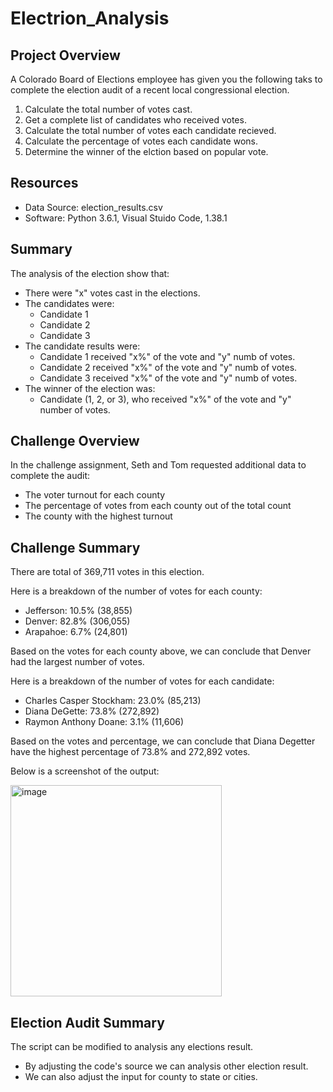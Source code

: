 # Electrion_Analysis

## Project Overview
A Colorado Board of Elections employee has given you the following taks to complete the election audit of a recent local congressional election.

1. Calculate the total number of votes cast.
2. Get a complete list of candidates who received votes.
3. Calculate the total number of votes each candidate recieved.
4. Calculate the percentage of votes each candidate wons.
5. Determine the winner of the elction based on popular vote.

## Resources
- Data Source: election_results.csv
- Software: Python 3.6.1, Visual Stuido Code, 1.38.1

## Summary
The analysis of the election show that:
- There were "x" votes cast in the elections.
- The candidates were:
    - Candidate 1
    - Candidate 2
    - Candidate 3
- The candidate results were:
    - Candidate 1 received "x%" of the vote and "y" numb of votes.
    - Candidate 2 received "x%" of the vote and "y" numb of votes.
    - Candidate 3 received "x%" of the vote and "y" numb of votes. 
- The winner of the election was:
    - Candidate (1, 2, or 3), who received "x%" of the vote and "y" number of votes.

## Challenge Overview
In the challenge assignment, Seth and Tom requested additional data to complete the audit:
* The voter turnout for each county
* The percentage of votes from each county out of the total count
* The county with the highest turnout

## Challenge Summary
There are total of 369,711 votes in this election. 

Here is a breakdown of the number of votes for each county:
* Jefferson: 10.5% (38,855)
* Denver: 82.8% (306,055)
* Arapahoe: 6.7% (24,801)

Based on the votes for each county above, we can conclude that Denver had the largest number of votes.

Here is a breakdown of the number of votes for each candidate:
* Charles Casper Stockham: 23.0% (85,213)
* Diana DeGette: 73.8% (272,892)
* Raymon Anthony Doane: 3.1% (11,606)

Based on the votes and percentage, we can conclude that Diana Degetter have the highest percentage of 73.8% and 272,892 votes. 

Below is a screenshot of the output:

<img width="338" alt="image" src="https://user-images.githubusercontent.com/107168891/178170387-f5a988f0-a828-4c9a-89d5-14a099d340dc.png">

## Election Audit Summary
The script can be modified to analysis any elections result. 
* By adjusting the code's source we can analysis other election result. 
* We can also adjust the input for county to state or cities. 
